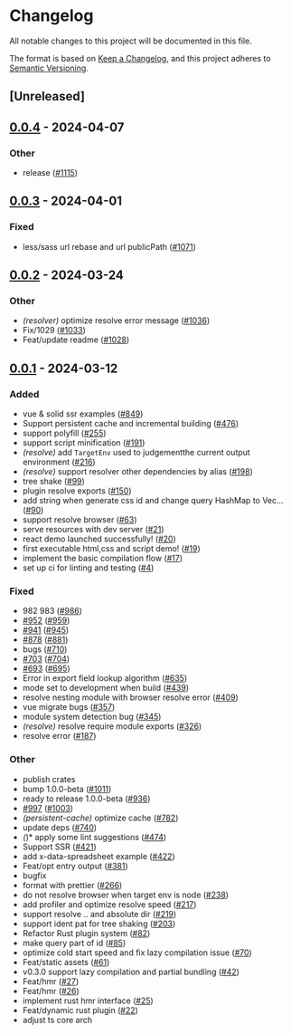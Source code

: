 # Changelog
All notable changes to this project will be documented in this file.

The format is based on [Keep a Changelog](https://keepachangelog.com/en/1.0.0/),
and this project adheres to [Semantic Versioning](https://semver.org/spec/v2.0.0.html).

## [Unreleased]

## [0.0.4](https://github.com/ErKeLost/farm/compare/farmfe_plugin_resolve-v0.0.3...farmfe_plugin_resolve-v0.0.4) - 2024-04-07

### Other
- release ([#1115](https://github.com/ErKeLost/farm/pull/1115))

## [0.0.3](https://github.com/farm-fe/farm/compare/farmfe_plugin_resolve-v0.0.2...farmfe_plugin_resolve-v0.0.3) - 2024-04-01

### Fixed
- less/sass url rebase and url publicPath ([#1071](https://github.com/farm-fe/farm/pull/1071))

## [0.0.2](https://github.com/farm-fe/farm/compare/farmfe_plugin_resolve-v0.0.1...farmfe_plugin_resolve-v0.0.2) - 2024-03-24

### Other
- *(resolver)* optimize resolve error message ([#1036](https://github.com/farm-fe/farm/pull/1036))
- Fix/1029 ([#1033](https://github.com/farm-fe/farm/pull/1033))
- Feat/update readme ([#1028](https://github.com/farm-fe/farm/pull/1028))

## [0.0.1](https://github.com/farm-fe/farm/releases/tag/farmfe_plugin_resolve-v0.0.1) - 2024-03-12

### Added
- vue & solid ssr examples ([#849](https://github.com/farm-fe/farm/pull/849))
- Support persistent cache and incremental building ([#476](https://github.com/farm-fe/farm/pull/476))
- support polyfill ([#255](https://github.com/farm-fe/farm/pull/255))
- support script minification ([#191](https://github.com/farm-fe/farm/pull/191))
- *(resolve)* add `TargetEnv` used to judgementthe current output environment ([#216](https://github.com/farm-fe/farm/pull/216))
- *(resolve)* support resolver other dependencies by alias ([#198](https://github.com/farm-fe/farm/pull/198))
- tree shake ([#99](https://github.com/farm-fe/farm/pull/99))
- plugin resolve exports ([#150](https://github.com/farm-fe/farm/pull/150))
- add string when generate css id and change query HashMap to Vec… ([#90](https://github.com/farm-fe/farm/pull/90))
- support resolve browser ([#63](https://github.com/farm-fe/farm/pull/63))
- serve resources with dev server ([#21](https://github.com/farm-fe/farm/pull/21))
- react demo launched successfully! ([#20](https://github.com/farm-fe/farm/pull/20))
- first executable html,css and script demo! ([#19](https://github.com/farm-fe/farm/pull/19))
- implement the basic compilation flow ([#17](https://github.com/farm-fe/farm/pull/17))
- set up ci for linting and testing ([#4](https://github.com/farm-fe/farm/pull/4))

### Fixed
- 982 983 ([#986](https://github.com/farm-fe/farm/pull/986))
- [#952](https://github.com/farm-fe/farm/pull/952) ([#959](https://github.com/farm-fe/farm/pull/959))
- [#941](https://github.com/farm-fe/farm/pull/941) ([#945](https://github.com/farm-fe/farm/pull/945))
- [#878](https://github.com/farm-fe/farm/pull/878) ([#881](https://github.com/farm-fe/farm/pull/881))
- bugs ([#710](https://github.com/farm-fe/farm/pull/710))
- [#703](https://github.com/farm-fe/farm/pull/703) ([#704](https://github.com/farm-fe/farm/pull/704))
- [#693](https://github.com/farm-fe/farm/pull/693) ([#695](https://github.com/farm-fe/farm/pull/695))
- Error in export field lookup algorithm ([#635](https://github.com/farm-fe/farm/pull/635))
- mode set to development when build ([#439](https://github.com/farm-fe/farm/pull/439))
- resolve nesting module with browser resolve error ([#409](https://github.com/farm-fe/farm/pull/409))
- vue migrate bugs ([#357](https://github.com/farm-fe/farm/pull/357))
- module system detection bug ([#345](https://github.com/farm-fe/farm/pull/345))
- *(resolve)* resolve require module exports ([#326](https://github.com/farm-fe/farm/pull/326))
- resolve  error ([#187](https://github.com/farm-fe/farm/pull/187))

### Other
- publish crates
- bump 1.0.0-beta ([#1011](https://github.com/farm-fe/farm/pull/1011))
- ready to release 1.0.0-beta ([#936](https://github.com/farm-fe/farm/pull/936))
- [#997](https://github.com/farm-fe/farm/pull/997) ([#1003](https://github.com/farm-fe/farm/pull/1003))
- *(persistent-cache)* optimize cache ([#782](https://github.com/farm-fe/farm/pull/782))
- update deps ([#740](https://github.com/farm-fe/farm/pull/740))
- *(*)* apply some lint suggestions ([#474](https://github.com/farm-fe/farm/pull/474))
- Support SSR ([#421](https://github.com/farm-fe/farm/pull/421))
- add x-data-spreadsheet example ([#422](https://github.com/farm-fe/farm/pull/422))
- Feat/opt entry output ([#381](https://github.com/farm-fe/farm/pull/381))
- bugfix
- format with prettier ([#266](https://github.com/farm-fe/farm/pull/266))
- do not resolve browser when target env is node ([#238](https://github.com/farm-fe/farm/pull/238))
- add profiler and optimize resolve speed ([#217](https://github.com/farm-fe/farm/pull/217))
- support resolve .. and absolute dir ([#219](https://github.com/farm-fe/farm/pull/219))
- support ident pat for tree shaking ([#203](https://github.com/farm-fe/farm/pull/203))
- Refactor Rust plugin system ([#82](https://github.com/farm-fe/farm/pull/82))
- make query part of id ([#85](https://github.com/farm-fe/farm/pull/85))
- optimize cold start speed and fix lazy compilation issue ([#70](https://github.com/farm-fe/farm/pull/70))
- Feat/static assets ([#61](https://github.com/farm-fe/farm/pull/61))
- v0.3.0 support lazy compilation and partial bundling ([#42](https://github.com/farm-fe/farm/pull/42))
- Feat/hmr ([#27](https://github.com/farm-fe/farm/pull/27))
- Feat/hmr ([#26](https://github.com/farm-fe/farm/pull/26))
- implement rust hmr interface ([#25](https://github.com/farm-fe/farm/pull/25))
- Feat/dynamic rust plugin ([#22](https://github.com/farm-fe/farm/pull/22))
- adjust ts core arch
